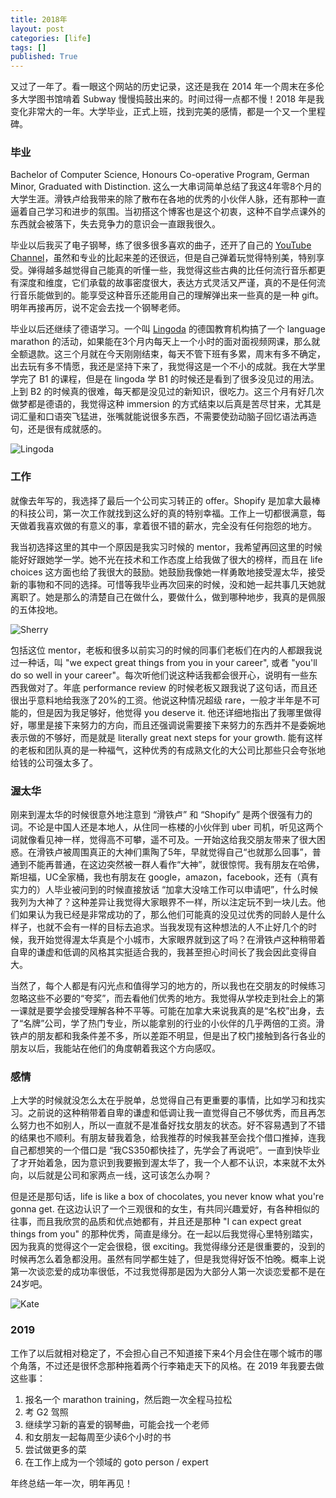 ```yaml
---
title: 2018年
layout: post
categories: [life]
tags: []
published: True
---
```


又过了一年了。看一眼这个网站的历史记录，这还是我在 2014 年一个周末在多伦多大学图书馆啃着 Subway 慢慢捣鼓出来的。时间过得一点都不慢！2018 年是我变化非常大的一年。大学毕业，正式上班，找到完美的感情，都是一个又一个里程碑。

### 毕业

Bachelor of Computer Science, Honours Co-operative Program, German Minor, Graduated with Distinction. 这么一大串词简单总结了我这4年零8个月的大学生涯。滑铁卢给我带来的除了散布在各地的优秀的小伙伴人脉，还有那种一直逼着自己学习和进步的氛围。当初搭这个博客也是这个初衷，这种不自学点课外的东西就会被落下，失去竞争力的意识会一直跟我很久。

毕业以后我买了电子钢琴，练了很多很多喜欢的曲子，还开了自己的 [YouTube Channel](https://www.youtube.com/channel/UCShtt03DLY8DrkUHNOibVbw)，虽然和专业的比起来差的还很远，但是自己弹着玩觉得特别美，特别享受。弹得越多越觉得自己能真的听懂一些，我觉得这些古典的比任何流行音乐都更有深度和维度，它们承载的故事密度很大，表达方式灵活又严谨，真的不是任何流行音乐能做到的。能享受这种音乐还能用自己的理解弹出来一些真的是一种 gift。明年再接再厉，说不定会去找一个钢琴老师。

毕业以后还继续了德语学习。一个叫 [Lingoda](https://www.lingoda.com/en/language-marathon/) 的德国教育机构搞了一个 language marathon 的活动，如果能在3个月内每天上一个小时的面对面视频网课，那么就全额退款。这三个月就在今天刚刚结束，每天不管下班有多累，周末有多不确定，出去玩有多不情愿，我还是坚持下来了，我觉得这是一个不小的成就。我在大学里学完了 B1 的课程，但是在 lingoda 学 B1 的时候还是看到了很多没见过的用法。上到 B2 的时候真的很难，每天都是没见过的新知识，很吃力。这三个月有好几次做梦都是德语的，我觉得这种 immersion 的方式结束以后真是苦尽甘来，尤其是词汇量和口语突飞猛进，张嘴就能说很多东西，不需要使劲动脑子回忆语法再造句，还是很有成就感的。

![Lingoda](/assets/lingoda.jpg)

### 工作

就像去年写的，我选择了最后一个公司实习转正的 offer。Shopify 是加拿大最棒的科技公司，第一次工作就找到这么好的真的特别幸福。工作上一切都很满意，每天做着我喜欢做的有意义的事，拿着很不错的薪水，完全没有任何抱怨的地方。

我当初选择这里的其中一个原因是我实习时候的 mentor，我希望再回这里的时候能好好跟她学一学。她不光在技术和工作态度上给我做了很大的榜样，而且在 life choices 这方面也给了我很大的鼓励。她鼓励我像她一样勇敢地接受渥太华，接受新的事物和不同的选择。可惜等我毕业再次回来的时候，没和她一起共事几天她就离职了。她是那么的清楚自己在做什么，要做什么，做到哪种地步，我真的是佩服的五体投地。

![Sherry](/assets/sherry.jpg)

包括这位 mentor，老板和很多以前实习的时候的同事们老板们在内的人都跟我说过一种话，叫 "we expect great things from you in your career", 或者 "you'll do so well in your career"。每次听他们说这种话我都会很开心，说明有一些东西我做对了。年底 performance review 的时候老板又跟我说了这句话，而且还很出乎意料地给我涨了20%的工资。他说这种情况超级 rare，一般才半年是不可能的，但是因为我足够好，他觉得 you deserve it. 他还详细地指出了我哪里做得好，哪里是接下来努力的方向，而且还强调说需要接下来努力的东西并不是委婉地表示做的不够好，而是就是 literally great next steps for your growth. 能有这样的老板和团队真的是一种福气，这种优秀的有成熟文化的大公司比那些只会夸张地给钱的公司强太多了。

### 渥太华

刚来到渥太华的时候很意外地注意到 “滑铁卢” 和 “Shopify” 是两个很强有力的词。不论是中国人还是本地人，从住同一栋楼的小伙伴到 uber 司机，听见这两个词就像看见神一样，觉得高不可攀，遥不可及。一开始这给我交朋友带来了很大困惑。在滑铁卢被周围真正的大神们熏陶了5年，早就觉得自己“也就那么回事”，普通到不能再普通，在这边突然被一群人看作“大神”，就很惊愕。我有朋友在哈佛，斯坦福，UC全家桶，我也有朋友在 google，amazon，facebook，还有（真有实力的）人毕业被问到的时候直接放话 “加拿大没啥工作可以申请吧”，什么时候我列为大神了？这种差异让我觉得大家眼界不一样，所以注定玩不到一块儿去。他们如果认为我已经是非常成功的了，那么他们可能真的没见过优秀的同龄人是什么样子，也就不会有一样的目标去追求。当我发现有这种想法的人不止好几个的时候，我开始觉得渥太华真是个小城市，大家眼界就到这了吗？在滑铁卢这种稍带着自卑的谦虚和低调的风格其实挺适合我的，我甚至担心时间长了我会因此变得自大。

当然了，每个人都是有闪光点和值得学习的地方的，所以我也在交朋友的时候练习忽略这些不必要的“夸奖”，而去看他们优秀的地方。我觉得从学校走到社会上的第一课就是要学会接受理解各种不平等。可能在加拿大来说我真的是“名校”出身，去了“名牌”公司，学了热门专业，所以能拿别的行业的小伙伴的几乎两倍的工资。滑铁卢的朋友都和我条件差不多，所以差距不明显，但是出了校门接触到各行各业的朋友以后，我能站在他们的角度朝着我这个方向感叹。

### 感情

上大学的时候就没怎么太在乎脱单，总觉得自己有更重要的事情，比如学习和找实习。之前说的这种稍带着自卑的谦虚和低调让我一直觉得自己不够优秀，而且再怎么努力也不如别人，所以一直就不是准备好找女朋友的状态。好不容易遇到了不错的结果也不顺利。有朋友替我着急，给我推荐的时候我甚至会找个借口推掉，连我自己都想笑的一个借口是 “我CS350都快挂了，先学会了再说吧”。一直到快毕业了才开始着急，因为意识到我要搬到渥太华了，我一个人都不认识，本来就不太外向，以后就是公司和家两点一线，这可该怎么办啊？

但是还是那句话，life is like a box of chocolates, you never know what you're gonna get. 在这边认识了一个三观很和的女生，有共同兴趣爱好，有各种相似的往事，而且我欣赏的品质和优点她都有，并且还是那种 "I can expect great things from you" 的那种优秀，简直是缘分。在一起以后我觉得心里特别踏实，因为我真的觉得这个一定会很稳，很 exciting。我觉得缘分还是很重要的，没到的时候再怎么着急都没用。虽然有同学都生娃了，但是我觉得好饭不怕晚。概率上说第一次谈恋爱的成功率很低，不过我觉得那是因为大部分人第一次谈恋爱都不是在24岁吧。

![Kate](/assets/kate.jpg)

### 2019

工作了以后就相对稳定了，不会担心自己不知道接下来4个月会住在哪个城市的哪个角落，不过还是很怀念那种拖着两个行李箱走天下的风格。在 2019 年我要去做这些事：
1. 报名一个 marathon training，然后跑一次全程马拉松
2. 考 G2 驾照
3. 继续学习新的喜爱的钢琴曲，可能会找一个老师
4. 和女朋友一起每周至少读6个小时的书
5. 尝试做更多的菜
6. 在工作上成为一个领域的 goto person / expert

年终总结一年一次，明年再见！
